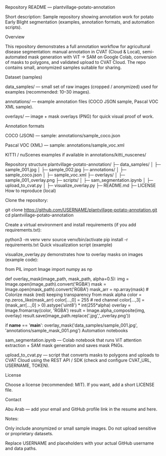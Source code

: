 Repository README — plantvillage-potato-annotation

Short description: Sample repository showing annotation work for potato Early Blight segmentation (examples, annotation formats, and automation scripts).

Overview

This repository demonstrates a full annotation workflow for agricultural disease segmentation: manual annotation in CVAT (Cloud & Local), semi-automated mask generation with ViT → SAM on Google Colab, conversion of masks to polygons, and validated upload to CVAT Cloud. The repo contains small, anonymized samples suitable for sharing.

Dataset (samples)

data_samples/ — small set of raw images (cropped / anonymized) used for examples (recommended: 10–30 images).

annotations/ — example annotation files (COCO JSON sample, Pascal VOC XML sample).

overlays/ — image + mask overlays (PNG) for quick visual proof of work.

Annotation formats

COCO (JSON) — sample: annotations/sample_coco.json

Pascal VOC (XML) — sample: annotations/sample_voc.xml

KITTI / nuScenes examples if available in annotations/kitti_nuscenes/

Repository structure
plantvillage-potato-annotation/
├─ data_samples/
│  ├─ sample_001.jpg
│  ├─ sample_002.jpg
├─ annotations/
│  ├─ sample_coco.json
│  ├─ sample_voc.xml
├─ overlays/
│  ├─ sample_001_overlay.png
├─ scripts/
│  ├─ sam_segmentation.ipynb
│  ├─ upload_to_cvat.py
│  ├─ visualize_overlay.py
├─ README.md
├─ LICENSE
How to reproduce (local)

Clone the repository:

git clone https://github.com/USERNAME/plantvillage-potato-annotation.git
cd plantvillage-potato-annotation

Create a virtual environment and install requirements (if you add requirements.txt):

python3 -m venv venv
source venv/bin/activate
pip install -r requirements.txt
Quick visualization script (example)

visualize_overlay.py demonstrates how to overlay masks on images (example code):

from PIL import Image
import numpy as np


def overlay_mask(image_path, mask_path, alpha=0.5):
    img = Image.open(image_path).convert('RGBA')
    mask = Image.open(mask_path).convert('RGBA')
    mask_arr = np.array(mask)
    # Colorize mask (red) keeping transparency from mask alpha
    color = np.zeros_like(mask_arr)
    color[...,0] = 255  # red channel
    color[...,3] = (mask_arr[...,0] > 0).astype('uint8') * int(255*alpha)
    overlay = Image.fromarray(color, 'RGBA')
    result = Image.alpha_composite(img, overlay)
    result.save(image_path.replace('.jpg','_overlay.png'))


if __name__ == '__main__':
    overlay_mask('data_samples/sample_001.jpg', 'annotations/sample_mask_001.png')
Automation notebooks

sam_segmentation.ipynb — Colab notebook that runs ViT attention extraction + SAM mask generation and saves mask PNGs.

upload_to_cvat.py — script that converts masks to polygons and uploads to CVAT Cloud using the REST API / SDK (check and configure CVAT_URL, USERNAME, TOKEN).

License

Choose a license (recommended: MIT). If you want, add a short LICENSE file.

Contact

Abu Arab — add your email and GitHub profile link in the resume and here.

Notes:

Only include anonymized or small sample images. Do not upload sensitive or proprietary datasets.

Replace USERNAME and placeholders with your actual GitHub username and data paths.
